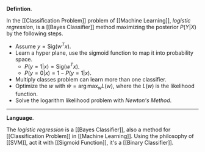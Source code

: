 **Defintion**.

In the [[Classification Problem]] problem of [[Machine Learning]], *logistic regression*, is a [[Bayes Classifier]] method maximizing the posterior $P(Y | X)$ by the following steps.
- Assume $y = \mathrm{Sig}(w^T x)$.
- Learn a hyper plane, use the sigmoid function to map it into probability space.
	- $P(y = 1 | x) = \mathrm{Sig}(w^Tx)$.
	- $P(y = 0 | x) = 1  - P(y = 1 | x)$.
- Multiply classes problem can learn more than one classifier.
- Optimize the $w$ with $\hat w = \arg\max_w L(w)$, where the $L(w)$ is the likelihood function.
-  Solve the logarithm likelihood problem with *Newton's Method*.
---------
**Language**.

The *logistic regression* is a [[Bayes Classifier]], also a method for [[Classification Problem]] in [[Machine Learning]]. Using the philosophy of [[SVM]], act it with [[Sigmoid Function]], it's a [[Binary Classifier]].